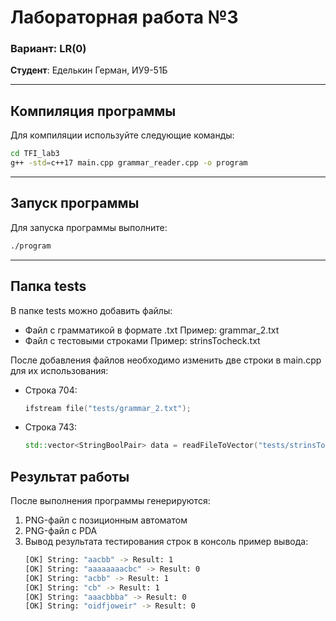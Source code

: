 # Лабораторная работа №3  
### Вариант: LR(0)  
**Студент**: Еделькин Герман, ИУ9-51Б  

---

## Компиляция программы  
Для компиляции используйте следующие команды:  
```bash
cd TFI_lab3
g++ -std=c++17 main.cpp grammar_reader.cpp -o program
```
---
## Запуск программы
Для запуска программы выполните:
```bash
./program
```
---
## Папка tests
В папке tests можно добавить файлы:
* Файл с грамматикой в формате .txt
Пример: grammar_2.txt
* Файл с тестовыми строками
Пример: strinsTocheck.txt

После добавления файлов необходимо изменить две строки в main.cpp для их использования:

* Строка 704:
    ```cpp
    ifstream file("tests/grammar_2.txt");
    ```

* Строка 743:
    ```cpp
    std::vector<StringBoolPair> data = readFileToVector("tests/strinsTocheck.txt");
    ```

## Результат работы

После выполнения программы генерируются:

1. PNG-файл с позиционным автоматом
2. PNG-файл с PDA
3. Вывод результата тестирования строк в консоль
    пример вывода:
    ```bash
    [OK] String: "aacbb" -> Result: 1
    [OK] String: "aaaaaaaacbc" -> Result: 0
    [OK] String: "acbb" -> Result: 1
    [OK] String: "cb" -> Result: 1
    [OK] String: "aaacbbba" -> Result: 0
    [OK] String: "oidfjoweir" -> Result: 0
    ```

